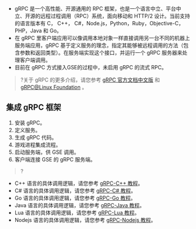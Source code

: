 - gRPC 是一个高性能、开源通用的 RPC 框架，也是一个语言中立、平台中立、开源的远程过程调用（RPC）系统，面向移动和 HTTP/2 设计。当前支持的语言版本有 C， C++， C#，Node.js，Python，Ruby，Objective-C，PHP，Java 和 Go。
- 在 gRPC 里客户端应用可以像调用本地对象一样直接调用另一台不同的机器上服务端应用，gRPC 基于定义服务的理念，指定其能够被远程调用的方法（包含参数和返回类型）。在服务端实现这个接口，并运行一个 gRPC 服务器来处理客户端调用。
- 目前在 gRPC 方式接入GSE的过程中，未启用 gRPC 的流式 RPC。

>?关于 gRPC 的更多介绍，请您参考 [gRPC 官方文档中文版](http://doc.oschina.net/grpc) 和 [gRPC@Linux Foundation](https://www.grpc.io/) 。

## 集成 gRPC 框架

1. 安装 gRPC。
2. 定义服务。
3. 生成 gRPC 代码。
4. 游戏进程集成流程。
5. 启动服务端，供 GSE 调用。
6. 客户端连接 GSE 的 gRPC 服务端。

>?
- C++ 语言的具体调用逻辑，请您参考 [gRPC-C++ 教程](https://cloud.tencent.com/document/product/1165/46153)。
- C# 语言的具体调用逻辑，请您参考 [gRPC-C# 教程](https://cloud.tencent.com/document/product/1165/46152)。
- Go 语言的具体调用逻辑，请您参考 [gRPC-Go 教程](https://cloud.tencent.com/document/product/1165/46154)。
- Java 语言的具体调用逻辑，请您参考 [gRPC-Java 教程](https://cloud.tencent.com/document/product/1165/46155)。
- Lua 语言的具体调用逻辑，请您参考 [gRPC-Lua 教程](https://cloud.tencent.com/document/product/1165/46156)。
- Nodejs 语言的具体调用逻辑，请您参考 [gRPC-Nodejs 教程](https://cloud.tencent.com/document/product/1165/46157)。
